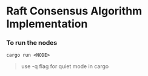 # Raft Consensus Algorithm Implementation

### To run the nodes

`cargo run <NODE>`

> use -q flag for quiet mode in cargo

